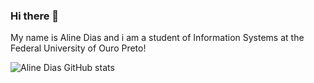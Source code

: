### Hi there 👋
My name is Aline Dias and i am a student of Information Systems at the Federal University of Ouro Preto!

![Aline Dias GitHub stats](https://github-readme-stats.vercel.app/api?username=aline-m-dias&show_icons=true&theme=radical)
<!--
**aline-m-dias/aline-m-dias** is a ✨ _special_ ✨ repository because its `README.md` (this file) appears on your GitHub profile.


Here are some ideas to get you started:

- 🔭 I’m currently working on ...
- 🌱 I’m currently learning ...
- 👯 I’m looking to collaborate on ...
- 🤔 I’m looking for help with ...
- 💬 Ask me about ...
- 📫 How to reach me: ...
- 😄 Pronouns: ...
- ⚡ Fun fact: ...
-->
